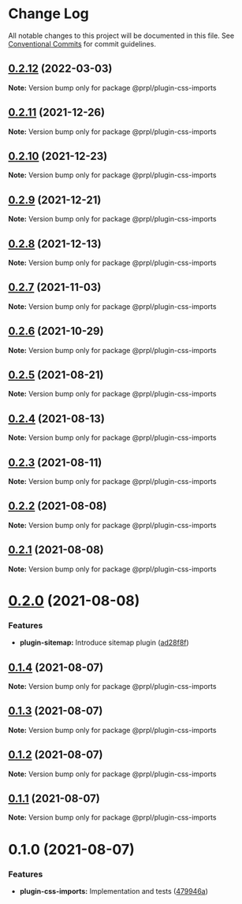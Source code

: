 # Change Log

All notable changes to this project will be documented in this file.
See [Conventional Commits](https://conventionalcommits.org) for commit guidelines.

## [0.2.12](https://github.com/tyhopp/prpl/compare/@prpl/plugin-css-imports@0.2.11...@prpl/plugin-css-imports@0.2.12) (2022-03-03)

**Note:** Version bump only for package @prpl/plugin-css-imports





## [0.2.11](https://github.com/tyhopp/prpl/compare/@prpl/plugin-css-imports@0.2.10...@prpl/plugin-css-imports@0.2.11) (2021-12-26)

**Note:** Version bump only for package @prpl/plugin-css-imports





## [0.2.10](https://github.com/tyhopp/prpl/compare/@prpl/plugin-css-imports@0.2.9...@prpl/plugin-css-imports@0.2.10) (2021-12-23)

**Note:** Version bump only for package @prpl/plugin-css-imports





## [0.2.9](https://github.com/tyhopp/prpl/compare/@prpl/plugin-css-imports@0.2.8...@prpl/plugin-css-imports@0.2.9) (2021-12-21)

**Note:** Version bump only for package @prpl/plugin-css-imports





## [0.2.8](https://github.com/tyhopp/prpl/compare/@prpl/plugin-css-imports@0.2.7...@prpl/plugin-css-imports@0.2.8) (2021-12-13)

**Note:** Version bump only for package @prpl/plugin-css-imports





## [0.2.7](https://github.com/tyhopp/prpl/compare/@prpl/plugin-css-imports@0.2.6...@prpl/plugin-css-imports@0.2.7) (2021-11-03)

**Note:** Version bump only for package @prpl/plugin-css-imports





## [0.2.6](https://github.com/tyhopp/prpl/compare/@prpl/plugin-css-imports@0.2.5...@prpl/plugin-css-imports@0.2.6) (2021-10-29)

**Note:** Version bump only for package @prpl/plugin-css-imports





## [0.2.5](https://github.com/tyhopp/prpl/compare/@prpl/plugin-css-imports@0.2.4...@prpl/plugin-css-imports@0.2.5) (2021-08-21)

**Note:** Version bump only for package @prpl/plugin-css-imports





## [0.2.4](https://github.com/tyhopp/prpl/compare/@prpl/plugin-css-imports@0.2.3...@prpl/plugin-css-imports@0.2.4) (2021-08-13)

**Note:** Version bump only for package @prpl/plugin-css-imports





## [0.2.3](https://github.com/tyhopp/prpl/compare/@prpl/plugin-css-imports@0.2.2...@prpl/plugin-css-imports@0.2.3) (2021-08-11)

**Note:** Version bump only for package @prpl/plugin-css-imports





## [0.2.2](https://github.com/tyhopp/prpl/compare/@prpl/plugin-css-imports@0.2.1...@prpl/plugin-css-imports@0.2.2) (2021-08-08)

**Note:** Version bump only for package @prpl/plugin-css-imports





## [0.2.1](https://github.com/tyhopp/prpl/compare/@prpl/plugin-css-imports@0.2.0...@prpl/plugin-css-imports@0.2.1) (2021-08-08)

**Note:** Version bump only for package @prpl/plugin-css-imports





# [0.2.0](https://github.com/tyhopp/prpl/compare/@prpl/plugin-css-imports@0.1.4...@prpl/plugin-css-imports@0.2.0) (2021-08-08)


### Features

* **plugin-sitemap:** Introduce sitemap plugin ([ad28f8f](https://github.com/tyhopp/prpl/commit/ad28f8fa2ad7882fd328a41fcc2757b70599a565))





## [0.1.4](https://github.com/tyhopp/prpl/compare/@prpl/plugin-css-imports@0.1.3...@prpl/plugin-css-imports@0.1.4) (2021-08-07)

**Note:** Version bump only for package @prpl/plugin-css-imports





## [0.1.3](https://github.com/tyhopp/prpl/compare/@prpl/plugin-css-imports@0.1.2...@prpl/plugin-css-imports@0.1.3) (2021-08-07)

**Note:** Version bump only for package @prpl/plugin-css-imports





## [0.1.2](https://github.com/tyhopp/prpl/compare/@prpl/plugin-css-imports@0.1.1...@prpl/plugin-css-imports@0.1.2) (2021-08-07)

**Note:** Version bump only for package @prpl/plugin-css-imports





## [0.1.1](https://github.com/tyhopp/prpl/compare/@prpl/plugin-css-imports@0.1.0...@prpl/plugin-css-imports@0.1.1) (2021-08-07)

**Note:** Version bump only for package @prpl/plugin-css-imports





# 0.1.0 (2021-08-07)


### Features

* **plugin-css-imports:** Implementation and tests ([479946a](https://github.com/tyhopp/prpl/commit/479946aeb7d1693080802b3257eebba70171d806))
